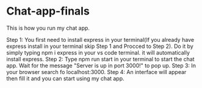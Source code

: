 # Chat-app-finals

This is how you run my chat app.

Step 1: You first need to install express in your terminal(If you already have express install in your terminal skip Step 1 and Procced to Step 2). Do it by simply typing npm i express in your vs code terminal. it will automatically install express. 
Step 2: Type npm run start in your terminal to start the chat app. Wait for the message "Server is up in port 3000!" to pop up. 
Step 3: In your browser search fo localhost:3000. 
Step 4: An interface will appear then fill it and you can start using my chat app.
